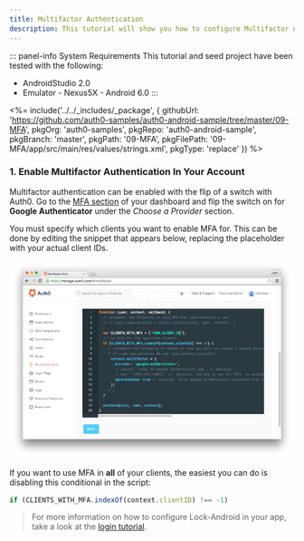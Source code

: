 ```yaml
---
title: Multifactor Authentication
description: This tutorial will show you how to configure Multifactor Authentication (MFA) via Google Authenticator in your app.
---
```


::: panel-info System Requirements
This tutorial and seed project have been tested with the following:

* AndroidStudio 2.0
* Emulator - Nexus5X - Android 6.0 
:::

 <%= include('../../_includes/_package', {
  githubUrl: 'https://github.com/auth0-samples/auth0-android-sample/tree/master/09-MFA',
  pkgOrg: 'auth0-samples',
  pkgRepo: 'auth0-android-sample',
  pkgBranch: 'master',
  pkgPath: '09-MFA',
  pkgFilePath: '09-MFA/app/src/main/res/values/strings.xml',
  pkgType: 'replace'
}) %>  

### 1. Enable Multifactor Authentication In Your Account

Multifactor authentication can be enabled with the flip of a switch with Auth0. Go to the [MFA section](${manage_url}/#/multifactor) of your dashboard and flip the switch on for **Google Authenticator** under the *Choose a Provider* section.

You must specify which clients you want to enable MFA for. This can be done by editing the snippet that appears below, replacing the placeholder with your actual client IDs.

![MFA Rule Screenshot](/media/articles/mfa/mfa-native/mfa-native-02.png)

If you want to use MFA in **all** of your clients, the easiest you can do is disabling this conditional in the script:

```javascript
if (CLIENTS_WITH_MFA.indexOf(context.clientID) !== -1)
```

> For more information on how to configure Lock-Android in your app, take a look at the [login tutorial](01-login).
